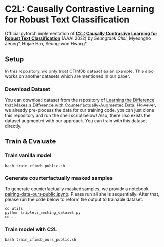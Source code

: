 # C2L: Causally Contrastive Learning for Robust Text Classification
Official pytorch implementation of [**C2L: Causally Contrastive Learning for Robust Text Classification**](https://ojs.aaai.org/index.php/AAAI/article/download/21296/version/19583/21045) (AAAI 2022) by *Seungtaek Choi*, Myeongho Jeong*, Hojae Han, Seung-won Hwang*.

## Setup
In this repository, we only treat CFIMDb dataset as an example. This also works on another datasets which are mentioned in our paper.
### Download Dataset
You can download dataset from the repository of [Learning the Difference that Makes a Difference with Counterfactually-Augmented Data](https://github.com/acmi-lab/counterfactually-augmented-data).
However, we already pre-process the data for our training code. you can just clone this repository and run the shell script below!
Also, there also exists the dataset augmented with our approach. You can train with this dataset directly.

## Train & Evaluate
### Train vanilla model
```
bash train_cfimdb_public.sh
```
### Generate counterfactually masked samples
To generate counterfactually masked samples, we provide a notebook [pairing-data-ours-public.ipynb](https://github.com/hist0613/counterfactual-robustness/blob/public_clean_code/pairing-data-ours-public.ipynb). Please run all shells sequentially. After that, please run the code below to reform the output to trainable dataset.
```
cd utils
python triplets_masking_dataset.py
cd ..
```
### Train model with C2L
```
bash train_cfimdb_ours_public.sh
```
